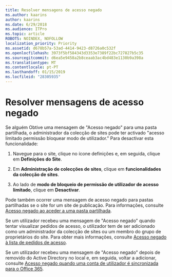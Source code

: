 ```yaml
---
title: Resolver mensagens de acesso negado
ms.author: kaarins
author: kaarins
ms.date: 6/29/2018
ms.audience: ITPro
ms.topic: article
ROBOTS: NOINDEX, NOFOLLOW
localization_priority: Priority
ms.assetid: d678b57a-53ad-4414-9423-d8726a0c532f
ms.openlocfilehash: 3973f5bf584343d3353e7389f22bc727827b5c35
ms.sourcegitcommit: d6ea5e9458a2b8ceaab3ac4bd483e1130b9a398a
ms.translationtype: MT
ms.contentlocale: pt-PT
ms.lasthandoff: 01/15/2019
ms.locfileid: "28305935"
---
```

# <a name="troubleshoot-access-denied-messages"></a>Resolver mensagens de acesso negado

Se alguém Obtive uma mensagem de "Acesso negado" para uma pasta partilhada, o administrador da colecção de sites pode ter activado "acesso limitado permissão bloquear modo de utilizador." Para desactivar esta funcionalidade: 
  
1. Navegue para o site, clique no ícone definições e, em seguida, clique em **Definições do Site**.
    
2. Em **Administração de colecções de sites**, clique em **funcionalidades da colecção de sites**.
    
3. Ao lado de **modo de bloqueio de permissão de utilizador de acesso limitado**, clique em **Desactivar**.
    
Pode também ocorrer uma mensagem de acesso negado para pastas partilhadas se o site for um site de publicação. Para informações, consulte [Acesso negado ao aceder a uma pasta partilhada](https://go.microsoft.com/fwlink/?linkid=2004317).
  
Se um utilizador recebeu uma mensagem de "Acesso negado" quando tentar visualizar pedidos de acesso, o utilizador tem de ser adicionado como um administrador da colecção de sites ou um membro do grupo de proprietários do site. Para obter mais informações, consulte [Acesso negado à lista de pedidos de acesso](https://go.microsoft.com/fwlink/?linkid=2004220).
  
Se um utilizador recebeu uma mensagem de "Acesso negado" depois de removido do Active Directory no local e, em seguida, voltar a adicionar, consulte [Acesso negado quando uma conta de utilizador é sincronizada para o Office 365](https://go.microsoft.com/fwlink/?linkid=2004318).
  

